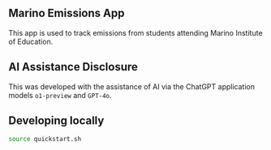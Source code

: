 ## Marino Emissions App

This app is used to track emissions from students attending Marino Institute of Education.

## AI Assistance Disclosure

This was developed with the assistance of AI via the ChatGPT application models `o1-preview` and `GPT-4o`.

## Developing locally

```sh
source quickstart.sh
```